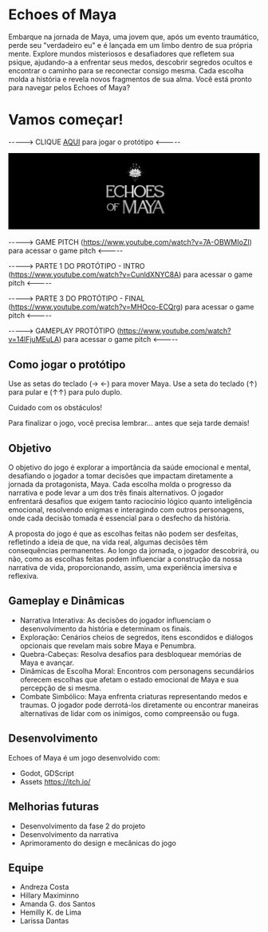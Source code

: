 # Echoes of Maya

Embarque na jornada de Maya, uma jovem que, após um evento traumático, perde seu "verdadeiro eu" e é lançada em um limbo dentro de sua própria mente. Explore mundos misteriosos e desafiadores que refletem sua psique, ajudando-a a enfrentar seus medos, descobrir segredos ocultos e encontrar o caminho para se reconectar consigo mesma. Cada escolha molda a história e revela novos fragmentos de sua alma. Você está pronto para navegar pelos Echoes of Maya?


# Vamos começar!

-----> CLIQUE [AQUI](https://echoes-of-maya-prototype.netlify.app/) para jogar o protótipo <-----

![Image](screenshot.jpg)

-----> GAME PITCH (https://www.youtube.com/watch?v=7A-OBWMIoZI) para acessar o game pitch <-----

-----> PARTE 1 DO PROTÓTIPO - INTRO (https://www.youtube.com/watch?v=CunldXNYC8A) para acessar o game pitch <-----

-----> PARTE 3 DO PROTÓTIPO - FINAL (https://www.youtube.com/watch?v=MHOco-ECQrg) para acessar o game pitch <-----

-----> GAMEPLAY PROTÓTIPO (https://www.youtube.com/watch?v=14lFjuMEuLA) para acessar o game pitch <-----

## Como jogar o protótipo

Use as setas do teclado (→ ←) para mover Maya.
Use a seta do teclado (↑) para pular e (↑↑) para pulo duplo.

Cuidado com os obstáculos! 

Para finalizar o jogo, você precisa lembrar... antes que seja tarde demais!


## Objetivo

O objetivo do jogo é explorar a importância da saúde emocional e mental, desafiando o jogador a tomar decisões que impactam diretamente a jornada da protagonista, Maya. Cada escolha molda o progresso da narrativa e pode levar a um dos três finais alternativos. O jogador enfrentará desafios que exigem tanto raciocínio lógico quanto inteligência emocional, resolvendo enigmas e interagindo com outros personagens, onde cada decisão tomada é essencial para o desfecho da história.

A proposta do jogo é que as escolhas feitas não podem ser desfeitas, refletindo a ideia de que, na vida real, algumas decisões têm consequências permanentes. Ao longo da jornada, o jogador descobrirá, ou não, como as escolhas feitas podem influenciar a construção da nossa narrativa de vida, proporcionando, assim, uma experiência imersiva e reflexiva.


## Gameplay e Dinâmicas

- Narrativa Interativa:
As decisões do jogador influenciam o desenvolvimento da história e determinam os finais.
- Exploração:
Cenários cheios de segredos, itens escondidos e diálogos opcionais que revelam mais sobre Maya e Penumbra.
- Quebra-Cabeças:
Resolva desafios para desbloquear memórias de Maya e avançar.
- Dinâmicas de Escolha Moral:
Encontros com personagens secundários oferecem escolhas que afetam o estado emocional de Maya e sua percepção de si mesma.
- Combate Simbólico:
Maya enfrenta criaturas representando medos e traumas. O jogador pode derrotá-los diretamente ou encontrar maneiras alternativas de lidar com os inimigos, como compreensão ou fuga.


## Desenvolvimento

Echoes of Maya é um jogo desenvolvido com:

- Godot, GDScript
- Assets https://itch.io/


## Melhorias futuras

- Desenvolvimento da fase 2 do projeto
- Desenvolvimento da narrativa
- Aprimoramento do design e mecânicas do jogo


## Equipe

- Andreza Costa
- Hillary Maximinno 
- Amanda G. dos Santos
- Hemilly K. de Lima
- Larissa Dantas
